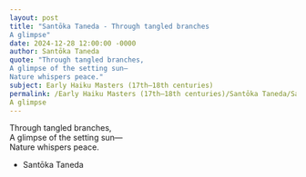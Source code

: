 ```yaml
---
layout: post
title: "Santōka Taneda - Through tangled branches  
A glimpse"
date: 2024-12-28 12:00:00 -0000
author: Santōka Taneda
quote: "Through tangled branches,  
A glimpse of the setting sun—  
Nature whispers peace."
subject: Early Haiku Masters (17th–18th centuries)
permalink: /Early Haiku Masters (17th–18th centuries)/Santōka Taneda/Santōka Taneda - Through tangled branches  
A glimpse
---
```


Through tangled branches,  
A glimpse of the setting sun—  
Nature whispers peace.

- Santōka Taneda
